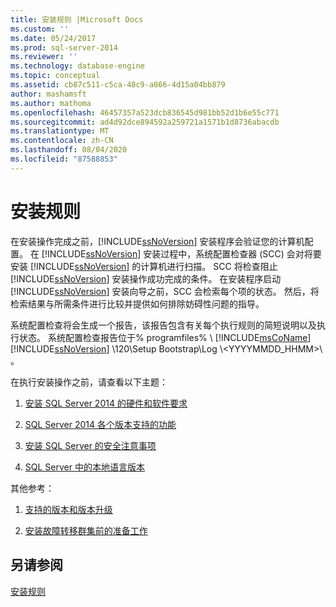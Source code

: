 ```yaml
---
title: 安装规则 |Microsoft Docs
ms.custom: ''
ms.date: 05/24/2017
ms.prod: sql-server-2014
ms.reviewer: ''
ms.technology: database-engine
ms.topic: conceptual
ms.assetid: cb87c511-c5ca-48c9-a866-4d15a04bb879
author: mashamsft
ms.author: mathoma
ms.openlocfilehash: 46457357a523dcb836545d981bb52d1b6e55c771
ms.sourcegitcommit: ad4d92dce894592a259721a1571b1d8736abacdb
ms.translationtype: MT
ms.contentlocale: zh-CN
ms.lasthandoff: 08/04/2020
ms.locfileid: "87588853"
---
```

# <a name="installation-rules"></a>安装规则
  在安装操作完成之前，[!INCLUDE[ssNoVersion](../../includes/ssnoversion-md.md)] 安装程序会验证您的计算机配置。 在 [!INCLUDE[ssNoVersion](../../includes/ssnoversion-md.md)] 安装过程中，系统配置检查器 (SCC) 会对将要安装 [!INCLUDE[ssNoVersion](../../includes/ssnoversion-md.md)] 的计算机进行扫描。 SCC 将检查阻止 [!INCLUDE[ssNoVersion](../../includes/ssnoversion-md.md)] 安装操作成功完成的条件。 在安装程序启动 [!INCLUDE[ssNoVersion](../../includes/ssnoversion-md.md)] 安装向导之前，SCC 会检索每个项的状态。 然后，将检索结果与所需条件进行比较并提供如何排除妨碍性问题的指导。  
  
 系统配置检查将会生成一个报告，该报告包含有关每个执行规则的简短说明以及执行状态。 系统配置检查报告位于% programfiles% \\ [!INCLUDE[msCoName](../../includes/msconame-md.md)] [!INCLUDE[ssNoVersion](../../includes/ssnoversion-md.md)] \120\Setup Bootstrap\Log \\<YYYYMMDD_HHMM>\\ 。  
  
 在执行安装操作之前，请查看以下主题：  
  
1.  [安装 SQL Server 2014 的硬件和软件要求](hardware-and-software-requirements-for-installing-sql-server.md)  
  
2.  [SQL Server 2014 各个版本支持的功能](../../../2014/getting-started/features-supported-by-the-editions-of-sql-server-2014.md)  
  
3.  [安装 SQL Server 的安全注意事项](../../../2014/sql-server/install/security-considerations-for-a-sql-server-installation.md)  
  
4.  [SQL Server 中的本地语言版本](../../../2014/sql-server/install/local-language-versions-in-sql-server.md)  
  
 其他参考：  
  
1.  [支持的版本和版本升级](../../database-engine/install-windows/supported-version-and-edition-upgrades.md)  
  
2.  [安装故障转移群集前的准备工作](../failover-clusters/install/before-installing-failover-clustering.md)  
  
## <a name="see-also"></a>另请参阅  
 [安装规则](../../../2014/sql-server/install/install-rules.md)  
  
  
